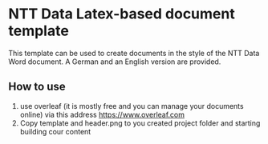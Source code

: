 # NTT Data Latex-based document template

This template can be used to create documents in the style of the NTT Data Word document. 
A German and an English version are provided.

## How to use
1. use overleaf (it is mostly free and you can manage your documents online) via this address https://www.overleaf.com
2. Copy template and header.png to you created project folder and starting building cour content
